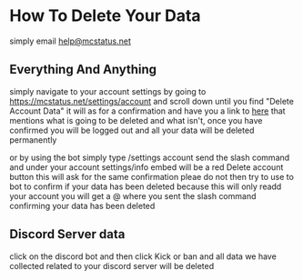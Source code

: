 # How To Delete Your Data

simply email help@mcstatus.net

## Everything And Anything

simply navigate to your account settings by going to https://mcstatus.net/settings/account and scroll down until you find "Delete Account Data" it will as for a confirmation and have you a link to [here]() that mentions what is going to be deleted and what isn't, once you have confirmed you will be logged out and all your data will be deleted permanently 

or by using the bot simply type /settings account send the slash command and under your account settings/info embed will be a red Delete account button this will ask for the same confirmation pleae do not then try to use to bot to confirm if your data has been deleted because this will only readd your account you will get a @ where you sent the slash command confirming your data has been deleted  


## Discord Server data

click on the discord bot and then click Kick or ban and all data we have collected related to your discord server will be deleted
